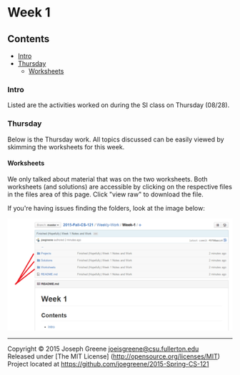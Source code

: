 # Week 1

## Contents
- [Intro](#intro)
- [Thursday](#thursday)
  - [Worksheets](#worksheets)
    
### Intro
Listed are the activities worked on during the SI class on Thursday (08/28).

### Thursday
Below is the Thursday work. All topics discussed can be easily viewed by skimming the worksheets for this week.

#### Worksheets
We only talked about material that was on the two worksheets. Both worksheets (and solutions) are accessible 
by clicking on the respective files in the files area of this page. Click "view raw" to download the file.

If you're having issues finding the folders, look at the image below:

![File Location Image](/Weekly-Work/Week-1/file-loc-help.png)

-------------------------------------------------------------------------------

Copyright &copy; 2015 Joseph Greene <joeisgreene@csu.fullerton.edu>  
Released under [The MIT License] (http://opensource.org/licenses/MIT)  
Project located at <https://github.com/joegreene/2015-Spring-CS-121>
